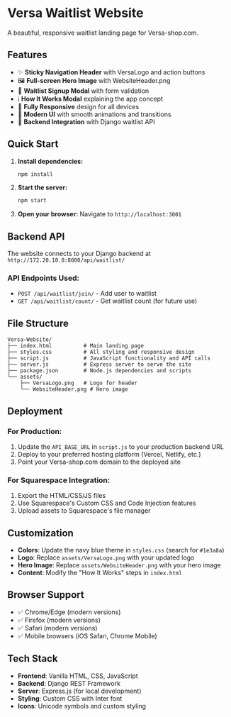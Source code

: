 # Versa Waitlist Website

A beautiful, responsive waitlist landing page for Versa-shop.com.

## Features

- ✨ **Sticky Navigation Header** with VersaLogo and action buttons
- 🖼️ **Full-screen Hero Image** with WebsiteHeader.png
- 📝 **Waitlist Signup Modal** with form validation
- ℹ️ **How It Works Modal** explaining the app concept
- 📱 **Fully Responsive** design for all devices
- 🎨 **Modern UI** with smooth animations and transitions
- 🔗 **Backend Integration** with Django waitlist API

## Quick Start

1. **Install dependencies:**

   ```bash
   npm install
   ```

2. **Start the server:**

   ```bash
   npm start
   ```

3. **Open your browser:**
   Navigate to `http://localhost:3001`

## Backend API

The website connects to your Django backend at `http://172.20.10.8:8000/api/waitlist/`

### API Endpoints Used:

- `POST /api/waitlist/join/` - Add user to waitlist
- `GET /api/waitlist/count/` - Get waitlist count (for future use)

## File Structure

```
Versa-Website/
├── index.html          # Main landing page
├── styles.css          # All styling and responsive design
├── script.js           # JavaScript functionality and API calls
├── server.js           # Express server to serve the site
├── package.json        # Node.js dependencies and scripts
└── assets/
    ├── VersaLogo.png   # Logo for header
    └── WebsiteHeader.png # Hero image
```

## Deployment

### For Production:

1. Update the `API_BASE_URL` in `script.js` to your production backend URL
2. Deploy to your preferred hosting platform (Vercel, Netlify, etc.)
3. Point your Versa-shop.com domain to the deployed site

### For Squarespace Integration:

1. Export the HTML/CSS/JS files
2. Use Squarespace's Custom CSS and Code Injection features
3. Upload assets to Squarespace's file manager

## Customization

- **Colors**: Update the navy blue theme in `styles.css` (search for `#1e3a8a`)
- **Logo**: Replace `assets/VersaLogo.png` with your updated logo
- **Hero Image**: Replace `assets/WebsiteHeader.png` with your hero image
- **Content**: Modify the "How It Works" steps in `index.html`

## Browser Support

- ✅ Chrome/Edge (modern versions)
- ✅ Firefox (modern versions)
- ✅ Safari (modern versions)
- ✅ Mobile browsers (iOS Safari, Chrome Mobile)

## Tech Stack

- **Frontend**: Vanilla HTML, CSS, JavaScript
- **Backend**: Django REST Framework
- **Server**: Express.js (for local development)
- **Styling**: Custom CSS with Inter font
- **Icons**: Unicode symbols and custom styling


















